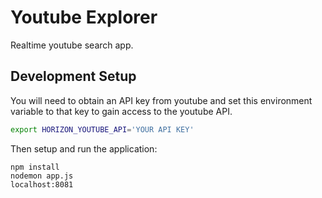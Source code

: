 # Youtube Explorer

Realtime youtube search app.

## Development Setup

You will need to obtain an API key from youtube and set this environment
variable to that key to gain access to the youtube API.

```bash
export HORIZON_YOUTUBE_API='YOUR API KEY'
```

Then setup and run the application:

```
npm install
nodemon app.js
localhost:8081
```
